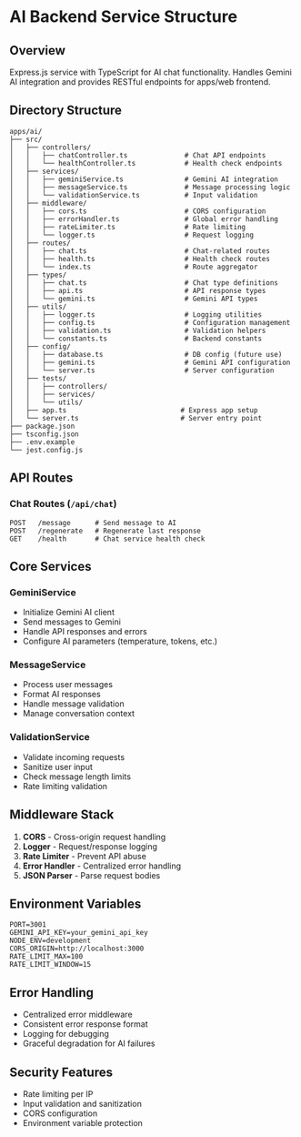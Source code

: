 # AI Backend Service Structure

## Overview
Express.js service with TypeScript for AI chat functionality. Handles Gemini AI integration and provides RESTful endpoints for apps/web frontend.

## Directory Structure

```
apps/ai/
├── src/
│   ├── controllers/
│   │   ├── chatController.ts              # Chat API endpoints
│   │   └── healthController.ts            # Health check endpoints
│   ├── services/
│   │   ├── geminiService.ts               # Gemini AI integration
│   │   ├── messageService.ts              # Message processing logic
│   │   └── validationService.ts           # Input validation
│   ├── middleware/
│   │   ├── cors.ts                        # CORS configuration
│   │   ├── errorHandler.ts                # Global error handling
│   │   ├── rateLimiter.ts                 # Rate limiting
│   │   └── logger.ts                      # Request logging
│   ├── routes/
│   │   ├── chat.ts                        # Chat-related routes
│   │   ├── health.ts                      # Health check routes
│   │   └── index.ts                       # Route aggregator
│   ├── types/
│   │   ├── chat.ts                        # Chat type definitions
│   │   ├── api.ts                         # API response types
│   │   └── gemini.ts                      # Gemini API types
│   ├── utils/
│   │   ├── logger.ts                      # Logging utilities
│   │   ├── config.ts                      # Configuration management
│   │   ├── validation.ts                  # Validation helpers
│   │   └── constants.ts                   # Backend constants
│   ├── config/
│   │   ├── database.ts                    # DB config (future use)
│   │   ├── gemini.ts                      # Gemini API configuration
│   │   └── server.ts                      # Server configuration
│   ├── tests/
│   │   ├── controllers/
│   │   ├── services/
│   │   └── utils/
│   ├── app.ts                            # Express app setup
│   └── server.ts                         # Server entry point
├── package.json
├── tsconfig.json
├── .env.example
└── jest.config.js
```

## API Routes

### Chat Routes (`/api/chat`)
```
POST   /message      # Send message to AI
POST   /regenerate   # Regenerate last response
GET    /health       # Chat service health check
```

## Core Services

### GeminiService
- Initialize Gemini AI client
- Send messages to Gemini
- Handle API responses and errors
- Configure AI parameters (temperature, tokens, etc.)

### MessageService
- Process user messages
- Format AI responses
- Handle message validation
- Manage conversation context

### ValidationService
- Validate incoming requests
- Sanitize user input
- Check message length limits
- Rate limiting validation

## Middleware Stack
1. **CORS** - Cross-origin request handling
2. **Logger** - Request/response logging
3. **Rate Limiter** - Prevent API abuse
4. **Error Handler** - Centralized error handling
5. **JSON Parser** - Parse request bodies

## Environment Variables
```
PORT=3001
GEMINI_API_KEY=your_gemini_api_key
NODE_ENV=development
CORS_ORIGIN=http://localhost:3000
RATE_LIMIT_MAX=100
RATE_LIMIT_WINDOW=15
```

## Error Handling
- Centralized error middleware
- Consistent error response format
- Logging for debugging
- Graceful degradation for AI failures

## Security Features
- Rate limiting per IP
- Input validation and sanitization
- CORS configuration
- Environment variable protection 
